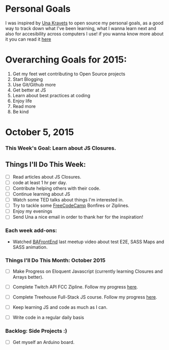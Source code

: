 Personal Goals
==============

I was inspired by [Una Kravets](http://www.twitter.com/una) to open source my personal goals, as a good way to track down what I've been learning, what I wanna learn next and also for accesibility across computers I use! if you wanna know more about it you can read it [here](http://una.im/personal-goals-guide/)


# Overarching Goals for 2015:
1. Get my feet wet contributing to Open Source projects
2. Start Blogging
3. Use Git/Github more
4. Get better at JS
5. Learn about best practices at coding
6. Enjoy life
7. Read more
8. Be kind

# October 5, 2015

### This Week's Goal: Learn about JS Closures.

## Things I'll Do This Week:
- [ ] Read articles about JS Closures.
- [ ] code at least 1 hr per day.
- [ ] Contribute helping others with their code.
- [ ] Continue learning about JS
- [ ] Watch some TED talks about things I'm interested in.
- [ ] Try to tackle some [FreeCodeCamp](http://www.freecodecamp.com/julianaramburu) Bonfires or Ziplines.
- [ ] Enjoy my evenings
- [ ] Send Una a nice email in order to thank her for the inspiration!

### Each week add-ons:

- Watched [BAFrontEnd](https://www.youtube.com/watch?v=K3mRABRrGgw) last meetup video about test E2E, SASS Maps and SASS animation.

### Things I'll Do This Month: October 2015
- [ ] Make Progress on Eloquent Javascript (currently learning Closures and Arrays better).
- [ ] Complete Twitch API FCC Zipline. Follow my progress [here](http://www.codepen.io/julianaramburu).
- [ ] Complete Treehouse Full-Stack JS course. Follow my progress [here](http://www.teamtreehouse.com/julianaramburu).
- [ ] Keep learning JS and code as much as I can.
- [ ] Write code in a regular daily basis


### Backlog: Side Projects :)
- [ ] Get myself an Arduino board.
